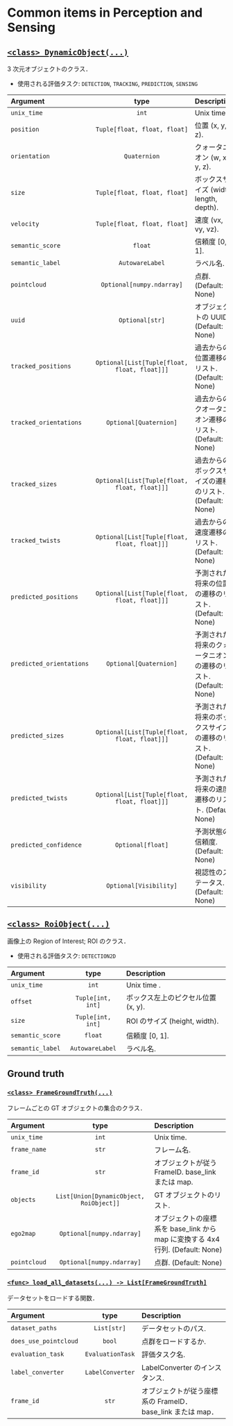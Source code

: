 # Common items in Perception and Sensing

## [`<class> DynamicObject(...)`](../../perception_eval/perception_eval/common/object.py)

3 次元オブジェクトのクラス．

- 使用される評価タスク: `DETECTION`, `TRACKING`, `PREDICTION`, `SENSING`

| Argument                 |                     type                     | Description                                                   |
| :----------------------- | :------------------------------------------: | :------------------------------------------------------------ |
| `unix_time`              |                    `int`                     | Unix time .                                                   |
| `position`               |         `Tuple[float, float, float]`         | 位置 (x, y, z).                                               |
| `orientation`            |                 `Quaternion`                 | クォータニオン (w, x, y, z).                                  |
| `size`                   |         `Tuple[float, float, float]`         | ボックスサイズ (width, length, depth).                        |
| `velocity`               |         `Tuple[float, float, float]`         | 速度 (vx, vy, vz).                                            |
| `semantic_score`         |                   `float`                    | 信頼度 [0, 1].                                                |
| `semantic_label`         |               `AutowareLabel`                | ラベル名.                                                     |
| `pointcloud`             |          `Optional[numpy.ndarray]`           | 点群. (Default: None)                                         |
| `uuid`                   |               `Optional[str]`                | オブジェクトの UUID. (Default: None)                          |
| `tracked_positions`      | `Optional[List[Tuple[float, float, float]]]` | 過去からの位置遷移のリスト. (Default: None)                   |
| `tracked_orientations`   |            `Optional[Quaternion]`            | 過去からのクオータニオン遷移のリスト. (Default: None)         |
| `tracked_sizes`          | `Optional[List[Tuple[float, float, float]]]` | 過去からのボックスサイズの遷移のリスト. (Default: None)       |
| `tracked_twists`         | `Optional[List[Tuple[float, float, float]]]` | 過去からの速度遷移のリスト. (Default: None)                   |
| `predicted_positions`    | `Optional[List[Tuple[float, float, float]]]` | 予測された将来の位置の遷移のリスト. (Default: None)           |
| `predicted_orientations` |            `Optional[Quaternion]`            | 予測された将来のクォータニオンの遷移のリスト. (Default: None) |
| `predicted_sizes`        | `Optional[List[Tuple[float, float, float]]]` | 予測された将来のボックスサイズの遷移のリスト. (Default: None) |
| `predicted_twists`       | `Optional[List[Tuple[float, float, float]]]` | 予測された将来の速度遷移のリスト. (Default: None)             |
| `predicted_confidence`   |              `Optional[float]`               | 予測状態の信頼度. (Default: None)                             |
| `visibility`             |            `Optional[Visibility]`            | 視認性のステータス. (Default: None)                           |

## [`<class> RoiObject(...)`](../../perception_eval/perception_eval/common/object.py)

画像上の Region of Interest; ROI のクラス．

- 使用される評価タスク: `DETECTION2D`

| Argument         |       type        | Description                       |
| :--------------- | :---------------: | :-------------------------------- |
| `unix_time`      |       `int`       | Unix time .                       |
| `offset`         | `Tuple[int, int]` | ボックス左上のピクセル位置(x, y). |
| `size`           | `Tuple[int, int]` | ROI のサイズ (height, width).     |
| `semantic_score` |      `float`      | 信頼度 [0, 1].                    |
| `semantic_label` |  `AutowareLabel`  | ラベル名.                         |

## Ground truth

### [`<class> FrameGroundTruth(...)`](../../perception_eval/perception_eval/common/dataset.py)

フレームごとの GT オブジェクトの集合のクラス．

| Argument     |                  type                   | Description                                                                    |
| :----------- | :-------------------------------------: | :----------------------------------------------------------------------------- |
| `unix_time`  |                  `int`                  | Unix time.                                                                     |
| `frame_name` |                  `str`                  | フレーム名.                                                                    |
| `frame_id`   |                  `str`                  | オブジェクトが従う FrameID. base_link または map.                              |
| `objects`    | `List[Union[DynamicObject, RoiObject]]` | GT オブジェクトのリスト.                                                       |
| `ego2map`    |        `Optional[numpy.ndarray]`        | オブジェクトの座標系を base_link から map に変換する 4x4 行列. (Default: None) |
| `pointcloud` |        `Optional[numpy.ndarray]`        | 点群. (Default: None)                                                          |

### [`<func> load_all_datasets(...) -> List[FrameGroundTruth]`](../../perception_eval/perception_eval/common/dataset.py)

データセットをロードする関数．

| Argument              |       type       | Description                                                |
| :-------------------- | :--------------: | :--------------------------------------------------------- |
| `dataset_paths`       |   `List[str]`    | データセットのパス.                                        |
| `does_use_pointcloud` |      `bool`      | 点群をロードするか.                                        |
| `evaluation_task`     | `EvaluationTask` | 評価タスク名.                                              |
| `label_converter`     | `LabelConverter` | LabelConverter のインスタンス.                             |
| `frame_id`            |      `str`       | オブジェクトが従う座標系の FrameID．base_link または map． |
